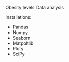 Obesity levels Data analysis

Installations:
- Pandas
- Numpy
- Seaborn
- Matpoltlib
- Ploty
- SciPy
